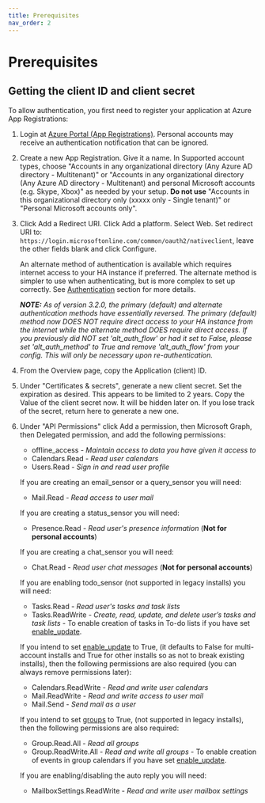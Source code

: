 ```yaml
---
title: Prerequisites
nav_order: 2
---
```


# Prerequisites

## Getting the client ID and client secret
To allow authentication, you first need to register your application at Azure App Registrations:

1. Login at [Azure Portal (App Registrations)](https://portal.azure.com/#blade/Microsoft_AAD_RegisteredApps/ApplicationsListBlade). Personal accounts may receive an authentication notification that can be ignored.

2. Create a new App Registration. Give it a name. In Supported account types, choose "Accounts in any organizational directory (Any Azure AD directory - Multitenant)" or "Accounts in any organizational directory (Any Azure AD directory - Multitenant) and personal Microsoft accounts (e.g. Skype, Xbox)" as needed by your setup. **Do not use** "Accounts in this organizational directory only (xxxxx only - Single tenant)" or "Personal Microsoft accounts only".

3. Click Add a Redirect URI. Click Add a platform. Select Web. Set redirect URI to: `https://login.microsoftonline.com/common/oauth2/nativeclient`, leave the other fields blank and click Configure.

   An alternate method of authentication is available which requires internet access to your HA instance if preferred. The alternate method is simpler to use when authenticating, but is more complex to set up correctly. See [Authentication](./authentication.md) section for more details.

   _**NOTE:** As of version 3.2.0, the primary (default) and alternate authentication methods have essentially reversed. The primary (default) method now DOES NOT require direct access to your HA instance from the internet while the alternate method DOES require direct access. If you previously did NOT set 'alt_auth_flow' or had it set to False, please set 'alt_auth_method' to True and remove 'alt_auth_flow' from your config. This will only be necessary upon re-authentication._

4. From the Overview page, copy the Application (client) ID.

5. Under "Certificates & secrets", generate a new client secret. Set the expiration as desired.  This appears to be limited to 2 years. Copy the Value of the client secret now. It will be hidden later on.  If you lose track of the secret, return here to generate a new one.

6. Under "API Permissions" click Add a permission, then Microsoft Graph, then Delegated permission, and add the following permissions:
   * offline_access - *Maintain access to data you have given it access to*
   * Calendars.Read - *Read user calendars*
   * Users.Read - *Sign in and read user profile*

   If you are creating an email_sensor or a query_sensor you will need:
   * Mail.Read - *Read access to user mail*

   If you are creating a status_sensor you will need:
   * Presence.Read - *Read user's presence information* (**Not for personal accounts**)

   If you are creating a chat_sensor you will need:
   * Chat.Read - *Read user chat messages* (**Not for personal accounts**)

   If you are enabling todo_sensor (not supported in legacy installs) you will need:
   * Tasks.Read - *Read user's tasks and task lists*
   * Tasks.ReadWrite - *Create, read, update, and delete user’s tasks and task lists* - To enable creation of tasks in To-do lists if you have set [enable_update](./installation_and_configuration.md#configuration_variables).

   If you intend to set [enable_update](./installation_and_configuration.md#configuration_variables) to True, (it defaults to False for multi-account installs and True for other installs so as not to break existing installs), then the following permissions are also required (you can always remove permissions later):
   * Calendars.ReadWrite - *Read and write user calendars*
   * Mail.ReadWrite - *Read and write access to user mail*
   * Mail.Send - *Send mail as a user*

   If you intend to set [groups](./installation_and_configuration.md#configuration_variables) to True, (not supported in legacy installs), then the following permissions are also required:
   * Group.Read.All - *Read all groups*
   * Group.ReadWrite.All - *Read and write all groups* - To enable creation of events in group calendars if you have set [enable_update](./installation_and_configuration.md#configuration_variables).

   If you are enabling/disabling the auto reply you will need:
   * MailboxSettings.ReadWrite - *Read and write user mailbox settings*
